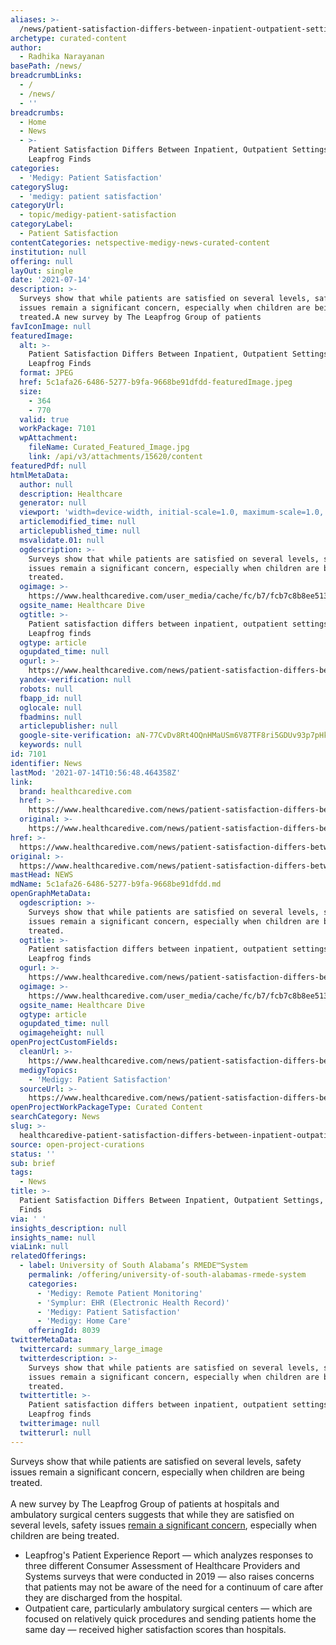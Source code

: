 ```yaml
---
aliases: >-
  /news/patient-satisfaction-differs-between-inpatient-outpatient-settings-leapfrog-finds
archetype: curated-content
author:
  - Radhika Narayanan
basePath: /news/
breadcrumbLinks:
  - /
  - /news/
  - ''
breadcrumbs:
  - Home
  - News
  - >-
    Patient Satisfaction Differs Between Inpatient, Outpatient Settings,
    Leapfrog Finds
categories:
  - 'Medigy: Patient Satisfaction'
categorySlug:
  - 'medigy: patient satisfaction'
categoryUrl:
  - topic/medigy-patient-satisfaction
categoryLabel:
  - Patient Satisfaction
contentCategories: netspective-medigy-news-curated-content
institution: null
offering: null
layOut: single
date: '2021-07-14'
description: >-
  Surveys show that while patients are satisfied on several levels, safety
  issues remain a significant concern, especially when children are being
  treated.A new survey by The Leapfrog Group of patients 
favIconImage: null
featuredImage:
  alt: >-
    Patient Satisfaction Differs Between Inpatient, Outpatient Settings,
    Leapfrog Finds
  format: JPEG
  href: 5c1afa26-6486-5277-b9fa-9668be91dfdd-featuredImage.jpeg
  size:
    - 364
    - 770
  valid: true
  workPackage: 7101
  wpAttachment:
    fileName: Curated_Featured_Image.jpg
    link: /api/v3/attachments/15620/content
featuredPdf: null
htmlMetaData:
  author: null
  description: Healthcare
  generator: null
  viewport: 'width=device-width, initial-scale=1.0, maximum-scale=1.0, user-scalable=0'
  articlemodified_time: null
  articlepublished_time: null
  msvalidate.01: null
  ogdescription: >-
    Surveys show that while patients are satisfied on several levels, safety
    issues remain a significant concern, especially when children are being
    treated.
  ogimage: >-
    https://www.healthcaredive.com/user_media/cache/fc/b7/fcb7c8b8ee5135390e2840aef044bd4a.jpg
  ogsite_name: Healthcare Dive
  ogtitle: >-
    Patient satisfaction differs between inpatient, outpatient settings,
    Leapfrog finds
  ogtype: article
  ogupdated_time: null
  ogurl: >-
    https://www.healthcaredive.com/news/patient-satisfaction-differs-between-inpatient-outpatient-settings-leapfr/603067/
  yandex-verification: null
  robots: null
  fbapp_id: null
  oglocale: null
  fbadmins: null
  articlepublisher: null
  google-site-verification: aN-77CvDv8Rt4OQnHMaUSm6V87TF8ri5GDUv93p7pHk
  keywords: null
id: 7101
identifier: News
lastMod: '2021-07-14T10:56:48.464358Z'
link:
  brand: healthcaredive.com
  href: >-
    https://www.healthcaredive.com/news/patient-satisfaction-differs-between-inpatient-outpatient-settings-leapfr/603067/
  original: >-
    https://www.healthcaredive.com/news/patient-satisfaction-differs-between-inpatient-outpatient-settings-leapfr/603067/
href: >-
  https://www.healthcaredive.com/news/patient-satisfaction-differs-between-inpatient-outpatient-settings-leapfr/603067/
original: >-
  https://www.healthcaredive.com/news/patient-satisfaction-differs-between-inpatient-outpatient-settings-leapfr/603067/
mastHead: NEWS
mdName: 5c1afa26-6486-5277-b9fa-9668be91dfdd.md
openGraphMetaData:
  ogdescription: >-
    Surveys show that while patients are satisfied on several levels, safety
    issues remain a significant concern, especially when children are being
    treated.
  ogtitle: >-
    Patient satisfaction differs between inpatient, outpatient settings,
    Leapfrog finds
  ogurl: >-
    https://www.healthcaredive.com/news/patient-satisfaction-differs-between-inpatient-outpatient-settings-leapfr/603067/
  ogimage: >-
    https://www.healthcaredive.com/user_media/cache/fc/b7/fcb7c8b8ee5135390e2840aef044bd4a.jpg
  ogsite_name: Healthcare Dive
  ogtype: article
  ogupdated_time: null
  ogimageheight: null
openProjectCustomFields:
  cleanUrl: >-
    https://www.healthcaredive.com/news/patient-satisfaction-differs-between-inpatient-outpatient-settings-leapfr/603067/
  medigyTopics:
    - 'Medigy: Patient Satisfaction'
  sourceUrl: >-
    https://www.healthcaredive.com/news/patient-satisfaction-differs-between-inpatient-outpatient-settings-leapfr/603067/
openProjectWorkPackageType: Curated Content
searchCategory: News
slug: >-
  healthcaredive-patient-satisfaction-differs-between-inpatient-outpatient-settings-leapfrog-finds
source: open-project-curations
status: ''
sub: brief
tags:
  - News
title: >-
  Patient Satisfaction Differs Between Inpatient, Outpatient Settings, Leapfrog
  Finds
via: ' '
insights_description: null
insights_name: null
viaLink: null
relatedOfferings:
  - label: University of South Alabama’s RMEDE™System
    permalink: /offering/university-of-south-alabamas-rmede-system
    categories:
      - 'Medigy: Remote Patient Monitoring'
      - 'Symplur: EHR (Electronic Health Record)'
      - 'Medigy: Patient Satisfaction'
      - 'Medigy: Home Care'
    offeringId: 8039
twitterMetaData:
  twittercard: summary_large_image
  twitterdescription: >-
    Surveys show that while patients are satisfied on several levels, safety
    issues remain a significant concern, especially when children are being
    treated.
  twittertitle: >-
    Patient satisfaction differs between inpatient, outpatient settings,
    Leapfrog finds
  twitterimage: null
  twitterurl: null
---
```

<p>Surveys show that while patients are satisfied on several levels, safety issues remain a significant concern, especially when children are being treated.<br><br>A new survey by The Leapfrog Group of patients at hospitals and ambulatory surgical centers suggests that while they are satisfied on several levels, safety issues <a href="http://www.leapfroggroup.org/patient-experience-report">remain a significant concern</a>, especially when children are being treated.</p><ul><li>Leapfrog's Patient Experience Report — which analyzes responses to three different Consumer Assessment of Healthcare Providers and Systems surveys that were conducted in 2019 — also raises concerns that patients may not be aware of the need for a continuum of care after they are discharged from the hospital.</li><li>Outpatient care, particularly ambulatory surgical centers — which are focused on relatively quick procedures and sending patients home the same day — received higher satisfaction scores than hospitals.<br>&nbsp;</li></ul>